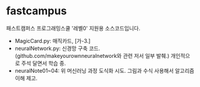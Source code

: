 # fastcampus
패스트캠퍼스 프로그래밍스쿨 '레벨0' 지원용 소스코드입니다. 
- MagicCard.py: 매직카드, [가-3.]
- neuralNetwork.py: 신경망 구축 코드. (github.com/makeyourownneuralnetwork와 관련 저서 일부 발췌.) 개인적으로 주석 달면서 학습 중.
- neuralNote01~04: 위 머신러닝 과정 도식화 시도. 그림과 수식 사용해서 알고리즘 이해 제고.
